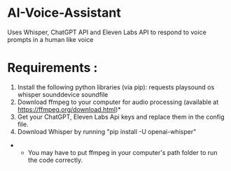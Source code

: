 # AI-Voice-Assistant
Uses Whisper, ChatGPT API and Eleven Labs API to respond to voice prompts in a human like voice

# Requirements :
1. Install the following python libraries (via pip):
  requests
  playsound
  os
  whisper
  sounddevice
  soundfile
2. Download ffmpeg to your computer for audio processing (available at https://ffmpeg.org/download.html)*
3. Get your ChatGPT, Eleven Labs Api keys and replace them in the config file.
4. Download Whisper by running "pip install -U openai-whisper"

* - You may have to put ffmpeg in your computer's path folder to run the code correctly. 
